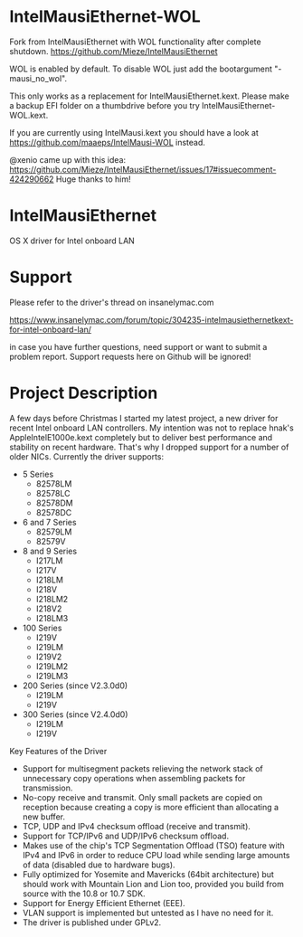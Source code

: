 # IntelMausiEthernet-WOL
Fork from IntelMausiEthernet with WOL functionality after complete shutdown.
https://github.com/Mieze/IntelMausiEthernet

WOL is enabled by default.
To disable WOL just add the bootargument "-mausi_no_wol".

This only works as a replacement for IntelMausiEthernet.kext.
Please make a backup EFI folder on a thumbdrive before you try IntelMausiEthernet-WOL.kext.

If you are currently using IntelMausi.kext you should have a look at https://github.com/maaeps/IntelMausi-WOL instead.

@xenio came up with this idea:
https://github.com/Mieze/IntelMausiEthernet/issues/17#issuecomment-424290662
Huge thanks to him!

# IntelMausiEthernet
OS X driver for Intel onboard LAN

# Support
Please refer to the driver's thread on insanelymac.com

https://www.insanelymac.com/forum/topic/304235-intelmausiethernetkext-for-intel-onboard-lan/

in case you have further questions, need support or want to submit a problem report. Support requests here on Github will be ignored!

# Project Description
A few days before Christmas I started my latest project, a new driver for recent Intel onboard LAN controllers. My intention was not to replace hnak's AppleIntelE1000e.kext completely but to deliver best performance and stability on recent hardware. That's why I dropped support for a number of older NICs. Currently the driver supports:
 
- 5 Series
  - 82578LM
  - 82578LC
  - 82578DM
  - 82578DC
- 6 and 7 Series
  - 82579LM
  - 82579V
- 8 and 9 Series
  - I217LM
  - I217V
  - I218LM
  - I218V
  - I218LM2
  - I218V2
  - I218LM3
- 100 Series
  - I219V
  - I219LM
  - I219V2
  - I219LM2
  - I219LM3
- 200 Series (since V2.3.0d0)
  - I219LM
  - I219V
- 300 Series (since V2.4.0d0)
  - I219LM
  - I219V

Key Features of the Driver
- Support for multisegment packets relieving the network stack of unnecessary copy operations when assembling packets for transmission.
- No-copy receive and transmit. Only small packets are copied on reception because creating a copy is more efficient than allocating a new buffer.
- TCP, UDP and IPv4 checksum offload (receive and transmit).
- Support for TCP/IPv6 and UDP/IPv6 checksum offload.
- Makes use of the chip's TCP Segmentation Offload (TSO) feature with IPv4 and IPv6 in order to reduce CPU load while sending large amounts of data (disabled due to hardware bugs).
- Fully optimized for Yosemite and Mavericks (64bit architecture) but should work with Mountain Lion and Lion too, provided you build from source with the 10.8 or 10.7 SDK.
- Support for Energy Efficient Ethernet (EEE).
- VLAN support is implemented but untested as I have no need for it.
- The driver is published under GPLv2.
